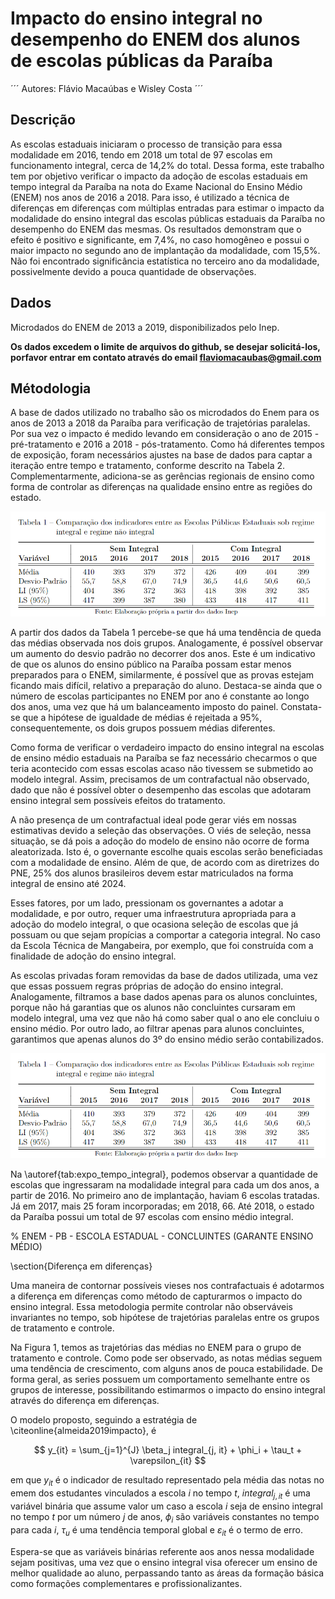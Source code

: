 # Impacto do ensino integral no desempenho do ENEM dos alunos de escolas públicas da Paraíba

´´´
Autores: Flávio Macaúbas e Wisley Costa
´´´

## Descrição

As escolas estaduais iniciaram o processo de transição para essa modalidade em 2016, tendo
em 2018 um total de 97 escolas em funcionamento integral, cerca de 14,2% do total. Dessa
forma, este trabalho tem por objetivo verificar o impacto da adoção de escolas estaduais
em tempo integral da Paraíba na nota do Exame Nacional do Ensino Médio (ENEM) nos
anos de 2016 a 2018. Para isso, é utilizado a técnica de diferenças em diferenças com
múltiplas entradas para estimar o impacto da modalidade do ensino integral das escolas
públicas estaduais da Paraíba no desempenho do ENEM das mesmas. Os resultados
demonstram que o efeito é positivo e significante, em 7,4%, no caso homogêneo e possui
o maior impacto no segundo ano de implantação da modalidade, com 15,5%. Não foi
encontrado significância estatística no terceiro ano da modalidade, possivelmente devido a
pouca quantidade de observações.


## Dados

Microdados do ENEM de 2013 a 2019, disponibilizados pelo Inep.

**Os dados excedem o limite de arquivos do github, se desejar solicitá-los, porfavor entrar em contato através do email flaviomacaubas@gmail.com**

## Métodologia

A base de dados utilizado no trabalho são os microdados do Enem para os anos de 2013 a 2018 da Paraíba para verificação de trajetórias paralelas. Por sua vez o impacto é medido levando em consideração o ano de 2015 - pré-tratamento e 2016 a 2018 - pós-tratamento. Como há diferentes tempos de exposição, foram necessários ajustes na base de dados para captar a iteração entre tempo e tratamento, conforme descrito na Tabela 2. Complementarmente, adiciona-se as gerências regionais de ensino como forma de controlar as diferenças na qualidade ensino entre as regiões do estado.

![tabela_1](https://github.com/FlavioMacaubas/Portfolio/blob/master/impacto-ensino-integral-pb/imagens/tabela_1.png)

A partir dos dados da Tabela 1 percebe-se que há uma tendência de queda das médias observada nos dois grupos. Analogamente, é possível observar um aumento do desvio padrão no decorrer dos anos. Este é um indicativo de que os alunos do ensino público na Paraíba possam estar menos preparados para o ENEM, similarmente, é possível que as provas estejam ficando mais difícil, relativo a preparação do aluno. Destaca-se ainda que o número de escolas participantes no ENEM por ano é constante ao longo dos anos, uma vez que há um balanceamento imposto do painel. Constata-se que a hipótese de igualdade de médias é rejeitada a 95\%, consequentemente, os dois grupos possuem médias diferentes.

Como forma de verificar o verdadeiro impacto do ensino integral na escolas de ensino médio estaduais na Paraíba se faz necessário checarmos o que teria acontecido com essas escolas acaso não tivessem se submetido ao modelo integral. Assim, precisamos de um contrafactual não observado, dado que não é possível obter o desempenho das escolas que adotaram ensino integral sem possíveis efeitos do tratamento.

A não presença de um contrafactual ideal pode gerar viés em nossas estimativas devido a seleção das observações. O viés de seleção, nessa situação, se dá pois a adoção do modelo de ensino não ocorre de forma aleatorizada. Isto é, o governante escolhe quais escolas serão beneficiadas com a modalidade de ensino. Além de que, de acordo com as diretrizes do PNE, 25\% dos alunos brasileiros devem estar matriculados na forma integral de ensino até 2024.

Esses fatores, por um lado, pressionam os governantes a adotar a modalidade, e por outro, requer uma infraestrutura apropriada para a adoção do modelo integral, o que ocasiona seleção de escolas que já possuam ou que sejam propícias a comportar a categoria integral. No caso da Escola Técnica de Mangabeira, por exemplo, que foi construída com a finalidade de adoção do ensino integral.

As escolas privadas foram removidas da base de dados utilizada, uma vez que essas possuem regras próprias de adoção do ensino integral. Analogamente, filtramos a base dados apenas para os alunos concluintes, porque não há garantias que os alunos não concluintes cursaram em modelo integral, uma vez que não há como saber qual o ano ele concluiu o ensino médio. Por outro lado, ao filtrar apenas para alunos concluintes, garantimos que apenas alunos do 3º do ensino médio serão contabilizados.

![tabela_2](https://github.com/FlavioMacaubas/Portfolio/blob/master/impacto-ensino-integral-pb/imagens/tabela_2.png)


Na \autoref{tab:expo_tempo_integral}, podemos observar a quantidade de escolas que ingressaram na modalidade integral para cada um dos anos, a partir de 2016. No primeiro ano de implantação, haviam 6 escolas tratadas. Já em 2017, mais 25 foram incorporadas; em 2018, 66. Até 2018, o estado da Paraíba possui um total de 97 escolas com ensino médio integral.

% ENEM - PB - ESCOLA ESTADUAL - CONCLUINTES (GARANTE ENSINO MÉDIO)

\section{Diferença em diferenças}

Uma maneira de contornar possíveis vieses nos contrafactuais é adotarmos a diferença em diferenças como método de capturarmos o impacto do ensino integral. Essa metodologia permite controlar não observáveis invariantes no tempo, sob hipótese de trajetórias paralelas entre os grupos de tratamento e controle.

Na Figura 1, temos as trajetórias das médias no ENEM para o grupo de tratamento e controle. Como pode ser observado, as notas médias seguem uma tendência de crescimento, com alguns anos de pouca estabilidade. De forma geral, as series possuem um comportamento semelhante entre os grupos de interesse, possibilitando estimarmos o impacto do ensino integral através do diferença em diferenças.


O modelo proposto,  seguindo a estratégia de \citeonline{almeida2019impacto}, é 


   $$ y_{it} = \sum_{j=1}^{J} \beta_j integral_{j, it} + \phi_i + \tau_t + \varepsilon_{it} $$

em que $y_{it}$ é o indicador de resultado representado pela média das notas no emem dos estudantes vinculados a escola $i$ no tempo $t$, $integral_{j, it}$ é uma variável binária que assume valor um caso a escola $i$ seja de ensino integral no tempo $t$ por um número $j$ de anos, $\phi_{i}$ são variáveis constantes no tempo para cada $i$, $\tau_u$ é uma tendência temporal global e $\varepsilon_{it}$ é o termo de erro.  

Espera-se que as variáveis binárias referente aos anos nessa modalidade sejam positivas, uma vez que o ensino integral visa oferecer um ensino de melhor qualidade ao aluno, perpassando tanto as áreas da formação básica como formações complementares e profissionalizantes. 


